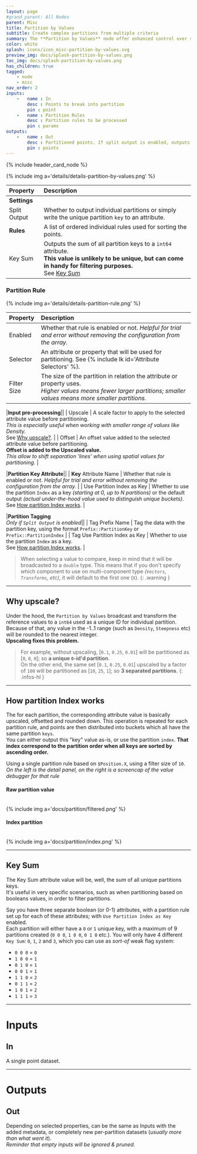 ```yaml
---
layout: page
#grand_parent: All Nodes
parent: Misc
title: Partition by Values
subtitle: Create complex partitions from multiple criteria
summary: The **Partition by Values** node offer enhanced control over sub-group creation using multiple criteria, with rules specifying attributes for partitioning and optional pre-processing. 
color: white
splash: icons/icon_misc-partition-by-values.svg
preview_img: docs/splash-partition-by-values.png
toc_img: docs/splash-partition-by-values.png
has_children: true
tagged: 
    - node
    - misc
nav_order: 2
inputs:
    -   name : In
        desc : Points to break into partition
        pin : point
    -   name : Partition Rules
        desc : Partition rules to be processed
        pin : params
outputs:
    -   name : Out
        desc : Partitioned points. If split output is enabled, outputs one point data per partition.
        pin : points
---
```


{% include header_card_node %}

{% include img a='details/details-partition-by-values.png' %} 

| Property       | Description          |
|:-------------|:------------------|
|**Settings**||
| Split Output           | Whether to output individual partitions or simply write the unique partition `key` to an attribute.  |
| **Rules**           | A list of ordered individual rules used for sorting the points.|
| Key Sum           | Outputs the sum of all partition keys to a `int64` attribute.<br>**This value is unlikely to be unique, but can come in handy for filtering purposes.**<br>See [Key Sum](#key-sum) |


### Partition Rule

{% include img a='details/details-partition-rule.png' %} 

| Property       | Description          |
|:-------------|:------------------|
| Enabled           | Whether that rule is enabled or not. *Helpful for trial and error without removing the configuration from the array.* |
| Selector           | An attribute or property that will be used for partitioning. See {% include lk id='Attribute Selectors' %}. |
| Filter Size           | The size of the partition in relation the attribute or property uses.<br>*Higher values means fewer larger partitions; smaller values means more smaller partitions.*  |

|**Input pre-processing**||
| Upscale           | A scale factor to apply to the selected attribute value before partitioning.<br>*This is especially useful when working with smaller range of values like Density.*<br>See [Why upscale?](#why-upscale). |
| Offset           | An offset value added to the selected attribute value before partitioning.<br>**Offset is added to the Upscaled value.**<br>*This allow to shift separation 'lines' when using spatial values for partitioning.* |

|**Partition Key Attribute**||
| **Key** Attribute Name           | Whether that rule is enabled or not. *Helpful for trial and error without removing the configuration from the array.* |
| Use Partition Index as Key           | Whether to use the partition `Index` as a key *(starting at 0, up to N partitions)* or the default output *(actual under-the-hood value used to distinguish unique buckets)*.<br>See [How partition Index works](#how-partition-index-works). |

|**Partition Tagging**<br>*Only if `Split Output` is enabled*||
| Tag Prefix Name           | Tag the data with the partition key, using the format `Prefix::PartitionKey` or `Prefix::PartitionIndex` |
| Tag Use Partition Index as Key           | Whether to use the partition `Index` as a key.<br>See [How partition Index works](#how-partition-index-works). |


>When selecting a value to compare, keep in mind that it will be broadcasted to a `double` type. This means that if you don't specify which component to use on multi-component type *(`Vectors`, `Transforms`, etc)*, it will default to the first one (`X`).
{: .warning }

---
## Why upscale?
Under the hood, the `Partition by Values` broadcast and transform the reference values to a `int64` used as a unique ID for individual partition.  
Because of that, any value in the -1..1 range (such as `Density`, `Steepness` etc) will be rounded to the nearest integer.  
**Upscaling fixes this problem.**  

> For example, without upscaling, [`0.1`, `0.25`, `0.01`] will be partitioned as [`0`, `0`, `0`]; so **a unique `0`-id'd partition**.  
> On the other end, the same set [`0.1`, `0.25`, `0.01`] upscaled by a factor of `100` will be partitioned as [`10`, `25`, `1`]; so **3 separated partitions**.
{: .infos-hl }

---
## How partition Index works

The for each partition, the corresponding attribute value is basically upscaled, offsetted and rounded down. This operation is repeated for each partition rule, and points are then distributed into buckets which all have the same partition `keys`.  
You can either output this "key" value as-is, or use the partition `index`. **That index correspond to the partition order when all keys are sorted by ascending order.**

Using a single partition rule based on `$Position.X`, using a filter size of `10`.  
*On the left is the detail panel, on the right is a screencap of the value debugger for that rule*

#### Raw partition value
<br>
{% include img a='docs/partition/filtered.png' %} 

#### Index partition
<br>
{% include img a='docs/partition/index.png' %} 

---
## Key Sum
The Key Sum attribute value will be, well, the *sum* of all unique partitions keys.  
It's useful in very specific scenarios, such as when partitioning based on booleans values, in order to filter partitions.

Say you have three separate boolean (or 0-1) attributes, with a partition rule set up for each of these attributes; with `Use Partition Index as Key` enabled.  
Each partition will either have a `0` or `1` unique key, with a maximum of 9 partitions created (`0 0 0`, `1 0 0`, `0 1 0` etc.). You will only have 4 different `Key Sum`: `0`, `1`, `2` and `3`, which you can use as *sort-of* weak flag system:

- `0 0 0` = `0`
- `1 0 0` = `1`
- `0 1 0` = `1`
- `0 0 1` = `1`
- `1 1 0` = `2`
- `0 1 1` = `2`
- `1 0 1` = `2`
- `1 1 1` = `3`

---
# Inputs
## In
A single point dataset.

---
# Outputs
## Out
Depending on selected properties, can be the same as Inputs with the added metadata, or completely new per-partition datasets (*usually more than what went it*).  
*Reminder that empty inputs will be ignored & pruned*.